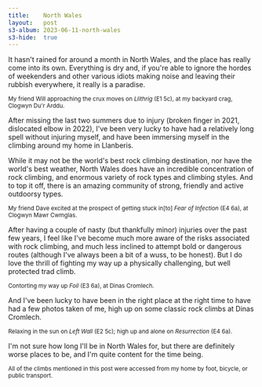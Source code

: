 ```yaml
---
title:    North Wales
layout:   post
s3-album: 2023-06-11-north-wales
s3-hide:  true
---
```


It hasn't rained for around a month in North Wales, and the place has really
come into its own. Everything is dry and, if you're able to ignore the hordes
of weekenders and other various idiots making noise and leaving their rubbish
everywhere, it really is a paradise.

<div class="s3-strip" images="1.jpg"> </div> <sup>My friend Will approaching
the crux moves on <em>Llithrig</em> (E1 5c), at my backyard crag, Clogwyn Du'r
Arddu.</sup>

After missing the last two summers due to injury (broken finger in 2021,
dislocated elbow in 2022), I've been very lucky to have had a relatively long
spell without injuring myself, and have been immersing myself in the climbing
around my home in Llanberis.

While it may not be the world's best rock climbing destination, nor have the
world's best weather, North Wales does have an incredible concentration of
rock climbing, and enormous variety of rock types and climbing styles. And to
top it off, there is an amazing community of strong, friendly and active
outdoorsy types.

<div class="s3-strip" images="2.jpg"> </div> <sup>My friend Dave excited at
the prospect of getting stuck in[to] <em>Fear of Infection</em> (E4 6a), at
Clogwyn Mawr Cwmglas.</sup>

After having a couple of nasty (but thankfully minor) injuries over the past
few years, I feel like I've become much more aware of the risks associated
with rock climbing, and much less inclined to attempt bold or dangerous
routes (although I've always been a bit of a wuss, to be honest). But I do
love the thrill of fighting my way up a physically challenging, but well
protected trad climb.

<div class="s3-strip" images="3.jpg"> </div> <sup>Contorting my way up
<em>Foil</em> (E3 6a), at Dinas Cromlech.</sup>

And I've been lucky to have been in the right place at the right time to have
had a few photos taken of me, high up on some classic rock climbs at Dinas
Cromlech.

<div class="s3-strip" images="4.jpg;5.jpg"> </div> <sup>Relaxing in the sun on
<em>Left Wall</em> (E2 5c); high up and alone on <em>Resurrection</em> (E4
6a).</sup>

I'm not sure how long I'll be in North Wales for, but there are definitely
worse places to be, and I'm quite content for the time being.

<sup>All of the climbs mentioned in this post were accessed from my
home by foot, bicycle, or public transport.</sup>
